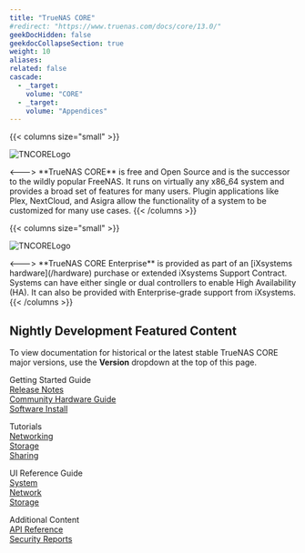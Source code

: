 ```yaml
---
title: "TrueNAS CORE"
#redirect: "https://www.truenas.com/docs/core/13.0/"
geekDocHidden: false
geekdocCollapseSection: true
weight: 10
aliases:
related: false
cascade:
  - _target:
    volume: "CORE"
  - _target:
    volume: "Appendices" 
---
```

<style>
div.gdoc-page__header {display: none;}
div.docs-read_mod {display: none;}
h1 {display:none;}
</style>

{{< columns size="small" >}}
<p>
<img src="/images/truenas-core-logo.png" alt="TNCORELogo" class="logo">
</p>
<--->
**TrueNAS CORE** is free and Open Source and is the successor to the wildly popular FreeNAS.
It runs on virtually any x86_64 system and provides a broad set of features for many users.
Plugin applications like Plex, NextCloud, and Asigra allow the functionality of a system to be customized for many use cases.
{{< /columns >}}

<br>

{{< columns size="small" >}}
<p>
<img src="/images/tn-enterprise-logo.png" alt="TNCORELogo" class="logo">
</p>
<--->
**TrueNAS CORE Enterprise** is provided as part of an [iXsystems hardware](/hardware) purchase or extended iXsystems Support Contract.
Systems can have either single or dual controllers to enable High Availability (HA).
It can also be provided with Enterprise-grade support from iXsystems.
{{< /columns >}}

<div class="noprint">

## Nightly Development Featured Content

To view documentation for historical or the latest stable TrueNAS CORE major versions, use the **Version** dropdown at the top of this page.

<div class="docs-sections">
  <p>
	Getting Started Guide
	<br><a href="/core/gettingstarted/corereleasenotes/">Release Notes</a>
	<br><a href="/core/gettingstarted/corehardwareguide/">Community Hardware Guide</a>
	<br><a href="/core/gettingstarted/install/">Software Install</a>
  </p>
  <p>
	Tutorials
	<br><a href="/core/coretutorials/network/">Networking</a>
	<br><a href="/core/coretutorials/storage/">Storage</a>
	<br><a href="/core/coretutorials/sharing/">Sharing</a>
  </p>
  <p>
	UI Reference Guide
	<br><a href="/core/uireference/system/">System</a>
	<br><a href="/core/uireference/network/">Network</a>
	<br><a href="/core/uireference/storage/">Storage</a>
  </p>
  <p>
	Additional Content
	<br><a href="/core/api/">API Reference</a>
	<br><a href="/core/coresecurityreports/">Security Reports</a>
  </p>
</div>
</div>
